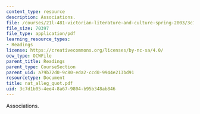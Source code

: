 ```yaml
---
content_type: resource
description: Associations.
file: /courses/21l-481-victorian-literature-and-culture-spring-2003/3c7d1b054ee48a679804b95b348ab846_nat_alleg_quot.pdf
file_size: 70397
file_type: application/pdf
learning_resource_types:
- Readings
license: https://creativecommons.org/licenses/by-nc-sa/4.0/
ocw_type: OCWFile
parent_title: Readings
parent_type: CourseSection
parent_uid: a79b72d0-9c80-eda2-ccd0-9944e213bd91
resourcetype: Document
title: nat_alleg_quot.pdf
uid: 3c7d1b05-4ee4-8a67-9804-b95b348ab846
---
```

Associations.